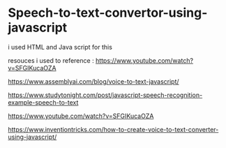 # Speech-to-text-convertor-using-javascript
i used HTML and Java script for this

resouces i used to reference : https://www.youtube.com/watch?v=SFGIKucaOZA

https://www.assemblyai.com/blog/voice-to-text-javascript/

https://www.studytonight.com/post/javascript-speech-recognition-example-speech-to-text

https://www.youtube.com/watch?v=SFGIKucaOZA

https://www.inventiontricks.com/how-to-create-voice-to-text-converter-using-javascript/
